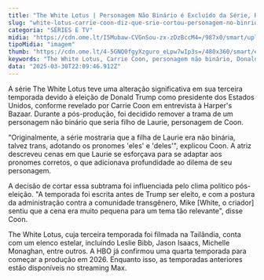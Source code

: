 ```yaml
---
title: "The White Lotus | Personagem Não Binário é Excluído da Série, Revela Carrie Coon"
slug: "white-lotus-carrie-coon-diz-que-srie-cortou-personagem-no-binrio"
categoria: "SÉRIES E TV"
midia: "https://cdn.ome.lt/I5Mubaw-CVGnSou-zx-zDzBccM4=/987x0/smart/uploads/conteudo/fotos/whitelotuscarriecoon.jpg"
tipoMidia: "imagem"
thumb: "https://cdn.ome.lt/4-5GNQ0fgyXzguro_eLpw7wIp3s=/480x360/smart/extras/conteudos/whitelotuscarriecoon.jpg"
keywords: "The White Lotus, Carrie Coon, personagem não binário, Donald Trump, série de TV"
data: "2025-03-30T22:09:46.912Z"
---
```


A série The White Lotus teve uma alteração significativa em sua terceira temporada devido à eleição de Donald Trump como presidente dos Estados Unidos, conforme revelado por Carrie Coon em entrevista à Harper's Bazaar. Durante a pós-produção, foi decidido remover a trama de um personagem não binário que seria filho de Laurie, personagem de Coon.

"Originalmente, a série mostraria que a filha de Laurie era não binária, talvez trans, adotando os pronomes 'eles' e 'deles'", explicou Coon. A atriz descreveu cenas em que Laurie se esforçava para se adaptar aos pronomes corretos, o que adicionava profundidade ao dilema de seu personagem.

A decisão de cortar essa subtrama foi influenciada pelo clima político pós-eleição. "A temporada foi escrita antes de Trump ser eleito, e com a postura da administração contra a comunidade transgênero, Mike [White, o criador] sentiu que a cena era muito pequena para um tema tão relevante", disse Coon.

The White Lotus, cuja terceira temporada foi filmada na Tailândia, conta com um elenco estelar, incluindo Leslie Bibb, Jason Isaacs, Michelle Monaghan, entre outros. A HBO já confirmou uma quarta temporada para começar a produção em 2026. Enquanto isso, as temporadas anteriores estão disponíveis no streaming Max.